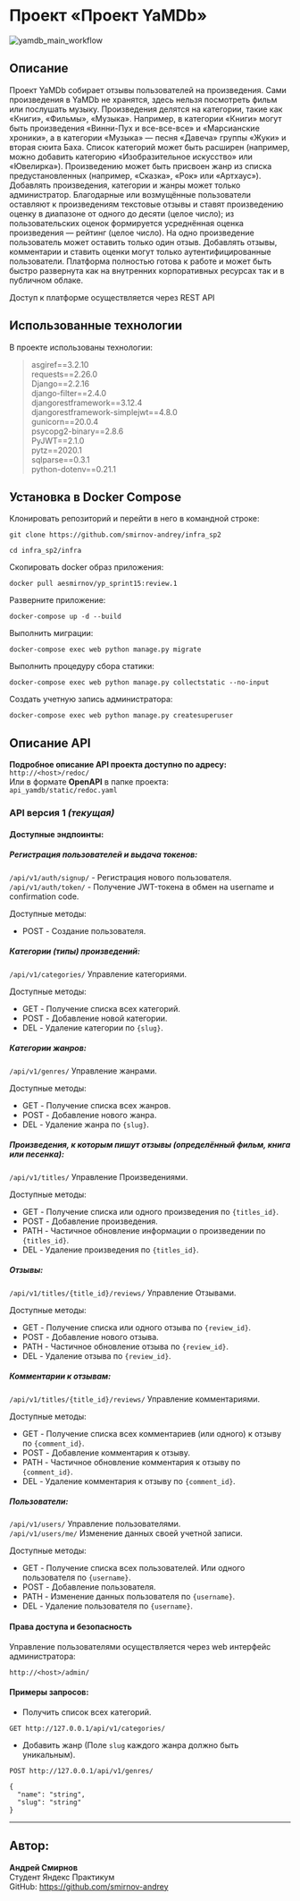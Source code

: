 # Проект «Проект YaMDb»
![yamdb_main_workflow](https://github.com/smirnov-andrey/yamdb_final/actions/workflows/yamdb_workflow.yml/badge.svg)
## Описание
Проект YaMDb собирает отзывы пользователей на произведения. Сами произведения в YaMDb не хранятся, здесь нельзя посмотреть фильм или послушать музыку.
Произведения делятся на категории, такие как «Книги», «Фильмы», «Музыка». Например, в категории «Книги» могут быть произведения «Винни-Пух и все-все-все» и «Марсианские хроники», а в категории «Музыка» — песня «Давеча» группы «Жуки» и вторая сюита Баха. Список категорий может быть расширен (например, можно добавить категорию «Изобразительное искусство» или «Ювелирка»).
Произведению может быть присвоен жанр из списка предустановленных (например, «Сказка», «Рок» или «Артхаус»).
Добавлять произведения, категории и жанры может только администратор.
Благодарные или возмущённые пользователи оставляют к произведениям текстовые отзывы и ставят произведению оценку в диапазоне от одного до десяти (целое число); из пользовательских оценок формируется усреднённая оценка произведения — рейтинг (целое число). На одно произведение пользователь может оставить только один отзыв.
Добавлять отзывы, комментарии и ставить оценки могут только аутентифицированные пользователи.
Платформа полностью готова к работе и может быть быстро развернута как на внутренних корпоративных ресурсах так и в публичном облаке.

Доступ к платформе осуществляется через REST API

## Использованные технологии
В проекте использованы технологии:

>asgiref==3.2.10   
requests==2.26.0   
Django==2.2.16   
django-filter==2.4.0   
djangorestframework==3.12.4   
djangorestframework-simplejwt==4.8.0   
gunicorn==20.0.4   
psycopg2-binary==2.8.6   
PyJWT==2.1.0   
pytz==2020.1   
sqlparse==0.3.1    
python-dotenv==0.21.1   


## Установка в Docker Compose
Клонировать репозиторий и перейти в него в командной строке:

```commandline
git clone https://github.com/smirnov-andrey/infra_sp2
```

```commandline
cd infra_sp2/infra
```

Скопировать docker образ приложения:

```commandline
docker pull aesmirnov/yp_sprint15:review.1
```

Разверните приложение:

```commandline
docker-compose up -d --build
```

Выполнить миграции:

```commandline
docker-compose exec web python manage.py migrate
```

Выполнить процедуру сбора статики:

```commandline
docker-compose exec web python manage.py collectstatic --no-input
```

Создать учетную запись администратора:

```commandline
docker-compose exec web python manage.py createsuperuser
```

## Описание API

**Подробное описание API проекта доступно по адресу:** `http://<host>/redoc/`  
Или в формате **OpenAPI** в папке проекта:  
`api_yamdb/static/redoc.yaml`  


### API версия 1 _(текущая)_

#### Доступные эндпоинты:

##### Регистрация пользователей и выдача токенов:

`/api/v1/auth/signup/` - Регистрация нового пользователя.  
`/api/v1/auth/token/` - Получение JWT-токена в обмен на username и confirmation code.  

Доступные методы:
- POST - Создание пользователя.  

##### Категории (типы) произведений:

`/api/v1/categories/` Управление категориями.

Доступные методы:

- GET - Получение списка всех категорий.
- POST - Добавление новой категории.
- DEL - Удаление категории по `{slug}`. 

##### Категории жанров:

`/api/v1/genres/` Управление жанрами.

Доступные методы:

- GET - Получение списка всех жанров.
- POST - Добавление нового жанра.
- DEL - Удаление жанра по `{slug}`.

##### Произведения, к которым пишут отзывы (определённый фильм, книга или песенка):

`/api/v1/titles/` Управление Произведениями.

Доступные методы:

- GET - Получение списка или одного произведения по `{titles_id}`.
- POST - Добавление произведения.
- PATH - Частичное обновление информации о произведении по `{titles_id}`.
- DEL - Удаление произведения по `{titles_id}`.

##### Отзывы:

`/api/v1/titles/{title_id}/reviews/` Управление Отзывами.

Доступные методы:

- GET - Получение списка или одного отзыва по `{review_id}`.
- POST - Добавление нового отзыва.
- PATH - Частичное обновление отзыва по `{review_id}`.
- DEL - Удаление отзыва по `{review_id}`.

##### Комментарии к отзывам:

`/api/v1/titles/{title_id}/reviews/` Управление комментариями.

Доступные методы:

- GET - Получение списка всех комментариев (или одного) к отзыву по `{comment_id}`.
- POST - Добавление комментария к отзыву.
- PATH - Частичное обновление комментария к отзыву по `{comment_id}`.
- DEL - Удаление комментария к отзыву по `{comment_id}`.

##### Пользователи:

`/api/v1/users/` Управление пользователями.  
`/api/v1/users/me/` Изменение данных своей учетной записи.

Доступные методы:

- GET - Получение списка всех пользователей. Или одного пользователя по `{username}`.
- POST - Добавление пользователя.
- PATH - Изменение данных пользователя по `{username}`.
- DEL - Удаление пользователя по `{username}`.

#### Права доступа и безопасность

Управление пользователями осуществляется через web интерфейс администратора:  

`http://<host>/admin/` 

#### Примеры запросов:

- Получить список всех категорий.  

```http request
GET http://127.0.0.1/api/v1/categories/
```

- Добавить жанр (Поле `slug` каждого жанра должно быть уникальным).  
 
```http request
POST http://127.0.0.1/api/v1/genres/
```
```
{
  "name": "string",
  "slug": "string"
}
```
--------------------------------------------------------------------------
## Автор:

**Андрей Смирнов**  
Студент Яндекс Практикум   
GitHub: https://github.com/smirnov-andrey
